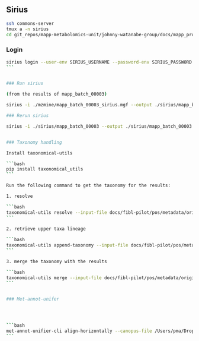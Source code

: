 
## Sirius

```bash
ssh commons-server
tmux a -n sirius
cd git_repos/mapp-metabolomics-unit/johnny-watanabe-group/docs/mapp_project_00001/mapp_batch_00003/results
```

### Login

``````bash
sirius login --user-env SIRIUS_USERNAME --password-env SIRIUS_PASSWORD
```


### Run sirius

(from the results of mapp_batch_00003)

sirius -i ./mzmine/mapp_batch_00003_sirius.mgf --output ./sirius/mapp_batch_00003 --maxmz 2500 config --IsotopeSettings.filter=true --FormulaSearchDB=BIO --Timeout.secondsPerTree=0 --FormulaSettings.enforced=HCNOP --Timeout.secondsPerInstance=0 --AdductSettings.detectable=[[M+H3N+H]+,[M+Na]+,[M-H4O2+H]+,[M+K]+,[M-H2O+H]+,[M+H]+] --UseHeuristic.mzToUseHeuristicOnly=650 --AlgorithmProfile=orbitrap --IsotopeMs2Settings=IGNORE --MS2MassDeviation.allowedMassDeviation=5.0ppm --NumberOfCandidatesPerIon=1 --UseHeuristic.mzToUseHeuristic=300 --FormulaSettings.detectable=Cl,Br,S --NumberOfCandidates=10 --ZodiacNumberOfConsideredCandidatesAt300Mz=10 --ZodiacRunInTwoSteps=true --ZodiacEdgeFilterThresholds.minLocalConnections=10 --ZodiacEdgeFilterThresholds.thresholdFilter=0.95 --ZodiacEpochs.burnInPeriod=2000 --ZodiacEpochs.numberOfMarkovChains=10 --ZodiacNumberOfConsideredCandidatesAt800Mz=50 --ZodiacEpochs.iterations=20000 --AdductSettings.enforced=, --AdductSettings.fallback=[[M+Na]+,[M+K]+,[M-H2O+H]+,[M+H]+] --FormulaResultThreshold=true --InjectElGordoCompounds=true --StructureSearchDB=BIO --RecomputeResults=false formula zodiac fingerprint structure canopus write-summaries

### Rerun sirius

sirius -i ./sirius/mapp_batch_00003 --output ./sirius/mapp_batch_00003 --maxmz 2500 config --IsotopeSettings.filter=true --FormulaSearchDB=BIO --Timeout.secondsPerTree=0 --FormulaSettings.enforced=HCNOP --Timeout.secondsPerInstance=0 --AdductSettings.detectable=[[M+H3N+H]+,[M+Na]+,[M-H4O2+H]+,[M+K]+,[M-H2O+H]+,[M+H]+] --UseHeuristic.mzToUseHeuristicOnly=650 --AlgorithmProfile=orbitrap --IsotopeMs2Settings=IGNORE --MS2MassDeviation.allowedMassDeviation=5.0ppm --NumberOfCandidatesPerIon=1 --UseHeuristic.mzToUseHeuristic=300 --FormulaSettings.detectable=Cl,Br,S --NumberOfCandidates=10 --ZodiacNumberOfConsideredCandidatesAt300Mz=10 --ZodiacRunInTwoSteps=true --ZodiacEdgeFilterThresholds.minLocalConnections=10 --ZodiacEdgeFilterThresholds.thresholdFilter=0.95 --ZodiacEpochs.burnInPeriod=2000 --ZodiacEpochs.numberOfMarkovChains=10 --ZodiacNumberOfConsideredCandidatesAt800Mz=50 --ZodiacEpochs.iterations=20000 --AdductSettings.enforced=, --AdductSettings.fallback=[[M+Na]+,[M+K]+,[M-H2O+H]+,[M+H]+] --FormulaResultThreshold=true --InjectElGordoCompounds=true --StructureSearchDB=BIO --RecomputeResults=false formula zodiac fingerprint structure canopus write-summaries


### Taxonomy handling

Install taxonomical-utils

```bash
pip install taxonomical_utils
```

Run the following command to get the taxonomy for the results:

1. resolve

```bash
taxonomical-utils resolve --input-file docs/fibl-pilot/pos/metadata/original/fibl_pilot_pos_metadata.tsv --output-file docs/fibl-pilot/pos/metadata/original/fibl_pilot_pos_metadata_resolved.csv --org-column-header source_taxon
```

2. retrieve upper taxa lineage
    
```bash
taxonomical-utils append-taxonomy --input-file docs/fibl-pilot/pos/metadata/original/fibl_pilot_pos_metadata_resolved.csv --output-file docs/fibl-pilot/pos/metadata/original/metadata_upper_taxa_lineage.csv
```

3. merge the taxonomy with the results

```bash
taxonomical-utils merge --input-file docs/fibl-pilot/pos/metadata/original/fibl_pilot_pos_metadata.tsv --resolved-taxa-file docs/fibl-pilot/pos/metadata/original/fibl_pilot_pos_metadata_resolved.csv --upper-taxa-lineage-file docs/fibl-pilot/pos/metadata/original/metadata_upper_taxa_lineage.csv --output-file docs/fibl-pilot/pos/metadata/original/fibl_pilot_pos_metadata.csv --org-column-header source_taxon --delimiter '\t'
```


### Met-annot-unifer




```bash
met-annot-unifier-cli align-horizontally --canopus-file /Users/pma/Dropbox/git_repos/COMMONS_Lab/EMI/fibl-metabolomics/docs/fibl-pilot/fibl_pilot_pos/results/sirius/canopus_compound_summary.tsv --gnps-file /Users/pma/Dropbox/git_repos/COMMONS_Lab/EMI/fibl-metabolomics/docs/fibl-pilot/fibl_pilot_pos/results/met_annot_enhancer/71042c319fa444d088e3704141a96354/nf_output/library/merged_results_with_gnps.tsv --gnps-mn-file /Users/pma/Dropbox/git_repos/COMMONS_Lab/EMI/fibl-metabolomics/docs/fibl-pilot/fibl_pilot_pos/results/met_annot_enhancer/71042c319fa444d088e3704141a96354/nf_output/networking/clustersummary_with_network.tsv --sirius-file /Users/pma/Dropbox/git_repos/COMMONS_Lab/EMI/fibl-metabolomics/docs/fibl-pilot/fibl_pilot_pos/results/sirius/compound_identifications.tsv --isdb-file /Users/pma/Dropbox/git_repos/COMMONS_Lab/EMI/fibl-metabolomics/docs/fibl-pilot/fibl_pilot_pos/results/met_annot_enhancer/fibl_pilot_pos_source_taxon/fibl_pilot_pos_source_taxon_spectral_match_results_repond_flat.tsv --output /Users/pma/Dropbox/git_repos/COMMONS_Lab/EMI/fibl-metabolomics/docs/fibl-pilot/fibl_pilot_pos/results/tmp/fibl_pilot_pos__met_annot_unified.tsv
```